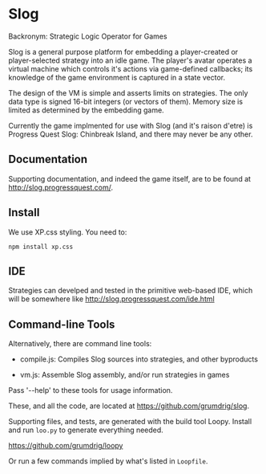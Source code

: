 Slog
====

Backronym: Strategic Logic Operator for Games

Slog is a general purpose platform for embedding a player-created or
player-selected strategy into an idle game. The player's avatar operates a
virtual machine which controls it's actions via game-defined callbacks; its
knowledge of the game environment is captured in a state vector.

The design of the VM is simple and asserts limits on strategies. The only data
type is signed 16-bit integers (or vectors of them). Memory size is limited
as determined by the embedding game.

Currently the game implmented for use with Slog (and it's raison d'etre) is
Progress Quest Slog: Chinbreak Island, and there may never be any other.


Documentation
-------------

Supporting documentation, and indeed the game itself, are to be found at
http://slog.progressquest.com/.


Install
-------

We use XP.css styling. You need to:

	npm install xp.css


IDE
---

Strategies can develped and tested in the primitive web-based IDE, which will
be somewhere like http://slog.progressquest.com/ide.html


Command-line Tools
------------------

Alternatively, there are command line tools:

- compile.js: Compiles Slog sources into strategies, and other byproducts

- vm.js: Assemble Slog assembly, and/or run strategies in games

Pass '--help' to these tools for usage information.


These, and all the code, are located at https://github.com/grumdrig/slog.


Supporting files, and tests, are generated with the build tool Loopy. Install
and run `loo.py` to generate everything needed.

https://github.com/grumdrig/loopy

Or run a few commands implied by what's listed in `Loopfile`.

